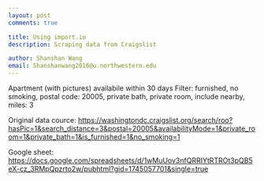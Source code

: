 ```yaml
---
layout: post
comments: true

title: Using import.io
description: Scraping data from Craigslist

author: Shanshan Wang
email: Shanshanwang2016@u.northwestern.edu
---
```


Apartment (with pictures) availabile within 30 days
Filter: furnished, no smoking, postal code: 20005, private bath, private room, include nearby, miles: 3

Original data cource:
https://washingtondc.craigslist.org/search/roo?hasPic=1&search_distance=3&postal=20005&availabilityMode=1&private_room=1&private_bath=1&is_furnished=1&no_smoking=1

Google sheet:
https://docs.google.com/spreadsheets/d/1wMuUov3nfQRRIYtRTROt3pQB5eX-cz_3RMpQpzrto2w/pubhtml?gid=1745057701&single=true
